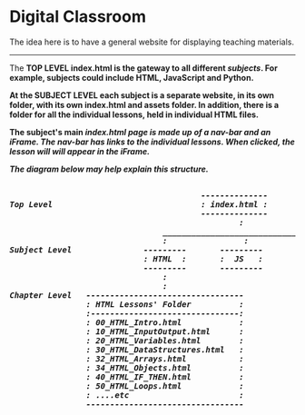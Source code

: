 # Digital Classroom 

The idea here is to have a general website for displaying teaching materials.
<hr>

The <strong>TOP LEVEL <strong> index.html is the gateway to all different <em>subjects</em>. For example, subjects could include HTML, JavaScript and Python.

At the <strong>SUBJECT LEVEL</strong> each subject is a separate website, in its own folder, with its own index.html and assets folder. In addition, there is a folder for all the individual lessons, held in individual HTML files.

The subject's main <em>index.html<em> page is made up of a nav-bar and an iFrame. The nav-bar has links to the individual lessons. When clicked, the lesson will will appear in the iFrame.

The diagram below may help explain this structure.
<pre>       
                                        --------------
Top Level                               : index.html :
                                        --------------
                                                :
                                _________________________________
                                :                :                :
Subject Level               ---------       ---------       ----------
                            : HTML  :       :  JS   :       : PYTHON :
                            ---------       ---------       ----------
                                :
                                :
Chapter Level   ---------------------------------           -----------------------------
                : HTML Lessons' Folder          :           : Python Lessons' Folder    :
                :-------------------------------:           :---------------------------:
                : 00_HTML_Intro.html            :           : 00_PYT_Intro.html         : 
                : 10_HTML_InputOutput.html      :           : 10_PYT_InputOutput.html   :
                : 20_HTML_Variables.html        :           : 20_PYT_Variables.html     : 
                : 30_HTML_DataStructures.html   :           : 30_PYT_DataStructs.html   : 
                : 32_HTML_Arrays.html           :           : 32_PYT_Arrays.html        :
                : 34_HTML_Objects.html          :           : ... etc                   :
                : 40_HTML_IF_THEN.html          :           -----------------------------
                : 50_HTML_Loops.html            :
                : ....etc                       :
                ---------------------------------
</pre>